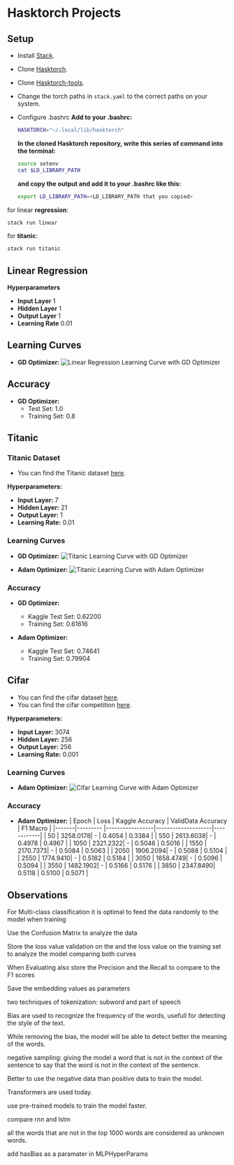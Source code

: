# Hasktorch Projects

## Setup
- Install [Stack](https://docs.haskellstack.org/en/stable/README/).
- Clone   [Hasktorch](https://github.com/hasktorch/hasktorch.git).
- Clone   [Hasktorch-tools](https://github.com/DaisukeBekki/hasktorch-tools.git).
- Change the torch paths in `stack.yaml` to the correct paths on your system.
- Configure .bashrc
  **Add to your .bashrc:**
    ```bash
    HASKTORCH="~/.local/lib/hasktorch"
    ```

  **In the cloned Hasktorch repository, write this series of command into the terminal:**
    ```bash
    source setenv
    cat $LD_LIBRARY_PATH
    ```
  
  **and copy the output and add it to your .bashrc like this:**
    ```bash
    export LD_LIBRARY_PATH=<LD_LIBRARY_PATH that you copied>
    ```
for linear **regression**:
```bash
stack run linear
```

for **titanic**:
```bash
stack run titanic
```

## Linear Regression

**Hyperparameters**
- **Input Layer**  1
- **Hidden Layer**  1
- **Output Layer**  1
- **Learning Rate** 0.01

## Learning Curves

- **GD Optimizer:**
  ![Linear Regression Learning Curve with GD Optimizer](/app/linearRegression/curves/graph-linear-good.png)

## Accuracy
- **GD Optimizer:**
  - Test Set:     1.0
  - Training Set: 0.8

## Titanic

### Titanic Dataset
- You can find the Titanic dataset [here](https://www.kaggle.com/c/titanic/data).

**Hyperparameters:**
- **Input Layer:**   7
- **Hidden Layer:**  21
- **Output Layer:**  1
- **Learning Rate:** 0.01

### Learning Curves
- **GD Optimizer:**
  ![Titanic Learning Curve with GD Optimizer](/app/titanic-mlp/curves/graph-titanic-mse210.8436_GD.png)

- **Adam Optimizer:**
  ![Titanic Learning Curve with Adam Optimizer](/app/titanic-mlp/curves/graph-titanic-mse129.70596_Adam.png)

### Accuracy
- **GD Optimizer:**
  - Kaggle Test Set: 0.62200
  - Training Set:    0.61616

- **Adam Optimizer:**
  - Kaggle Test Set: 0.74641
  - Training Set:    0.79904

## Cifar
- You can find the cifar dataset [here](https://github.com/hasktorch/hasktorch/blob/master/hasktorch/src/Torch/Vision.hs).
- You can find the cifar competition [here](https://www.kaggle.com/competitions/cifar-10).

**Hyperparameters:**
- **Input Layer:**   3074
- **Hidden Layer:**  256
- **Output Layer:**  256
- **Learning Rate:** 0.001


### Learning Curves
- **Adam Optimizer:**
  ![Cifar Learning Curve with Adam Optimizer](/app/cifar/curves/lossCifar256x256.png)

### Accuracy
- **Adam Optimizer:**
  | Epoch | Loss     | Kaggle Accuracy | ValidData Accuracy | F1 Macro   |
  |-------|--------- |-----------------|--------------------|------------|
  | 50    | 3258.0178| -               | 0.4054             | 0.3384     |
  | 550   | 2613.6038| -               | 0.4978             | 0.4967     |
  | 1050  | 2321.2322| -               | 0.5046             | 0.5016     |
  | 1550  | 2170.7373| -               | 0.5084             | 0.5063     |
  | 2050  | 1906.2094| -               | 0.5088             | 0.5104     |
  | 2550  | 1774.9410| -               | 0.5182             | 0.5184     |
  | 3050  | 1658.4749| -               | 0.5096             | 0.5094     |
  | 3550  | 1482.1902| -               | 0.5166             | 0.5176     |
  | 3850  | 2347.8490| 0.5118          | 0.5100             | 0.5071     |

## Observations
For Multi-class classification it is optimal to feed the data randomly to the model when training

Use the Confusion Matrix to analyze the data

Store the loss value validation on the and the loss value on the training set to analyze the model comparing both curves

When Evaluating also store the Precision and the Recall to compare to the F1 scores

Save the embedding values as parameters

two techniques of tokenization: subword and part of speech

Bias are used to recognize the frequency of the words, usefull for detecting the style of the text.

While removing the bias, the model will be able to detect better the meaning of the words.

negative sampling: giving the model a word that is not in the context of the sentence to say that the word is not in the context of the sentence.

Better to use the negative data than positive data to train the model.

Transformers are used today.

use pre-trained models to train the model faster.

compare rnn and lstm

all the words that are not in the top 1000 words are considered as unknown words.

add hasBias as a paramater in MLPHyperParams